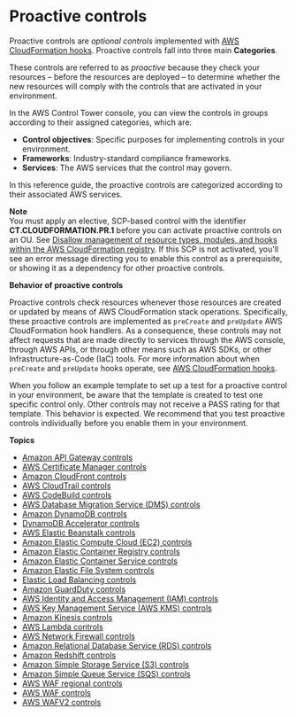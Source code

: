 # Proactive controls<a name="proactive-controls"></a>

Proactive controls are *optional controls* implemented with [AWS CloudFormation hooks](https://docs.aws.amazon.com/cloudformation-cli/latest/userguide/hooks.html#hooks-characteristics)\. Proactive controls fall into three main **Categories**\.

These controls are referred to as *proactive* because they check your resources – before the resources are deployed – to determine whether the new resources will comply with the controls that are activated in your environment\.

In the AWS Control Tower console, you can view the controls in groups according to their assigned categories, which are: 
+ **Control objectives**: Specific purposes for implementing controls in your environment\.  
+ **Frameworks**: Industry\-standard compliance frameworks\.
+ **Services**: The AWS services that the control may govern\.

In this reference guide, the proactive controls are categorized according to their associated AWS services\.

**Note**  
You must apply an elective, SCP\-based control with the identifier **CT\.CLOUDFORMATION\.PR\.1** before you can activate proactive controls on an OU\. See [Disallow management of resource types, modules, and hooks within the AWS CloudFormation registry](elective-controls.md#disallow-cfn-extensions)\. If this SCP is not activated, you'll see an error message directing you to enable this control as a prerequisite, or showing it as a dependency for other proactive controls\.

 **Behavior of proactive controls**

Proactive controls check resources whenever those resources are created or updated by means of AWS CloudFormation stack operations\. Specifically, these proactive controls are implemented as `preCreate` and `preUpdate` AWS CloudFormation hook handlers\. As a consequence, these controls may not affect requests that are made directly to services through the AWS console, through AWS APIs, or through other means such as AWS SDKs, or other Infrastructure\-as\-Code \(IaC\) tools\. For more information about when `preCreate` and `preUpdate` hooks operate, see [AWS CloudFormation hooks](https://docs.aws.amazon.com/https://docs.aws.amazon.com/cloudformation-cli/latest/userguide/hooks.html#hooks-characteristics)\.

When you follow an example template to set up a test for a proactive control in your environment, be aware that the template is created to test one specific control only\. Other controls may not receive a PASS rating for that template\. This behavior is expected\. We recommend that you test proactive controls individually before you enable them in your environment\.

**Topics**
+ [Amazon API Gateway controls](api-gateway-rules.md)
+ [AWS Certificate Manager controls](acm-rules.md)
+ [Amazon CloudFront controls](cloudfront-rules.md)
+ [AWS CloudTrail controls](cloudtrail-rules.md)
+ [AWS CodeBuild controls](codebuild-rules.md)
+ [AWS Database Migration Service \(DMS\) controls](dms-rules.md)
+ [Amazon DynamoDB controls](dynamodb-rules.md)
+ [DynamoDB Accelerator controls](dax-rules.md)
+ [AWS Elastic Beanstalk controls](ebs-rules.md)
+ [Amazon Elastic Compute Cloud \(EC2\) controls](ec2-rules.md)
+ [Amazon Elastic Container Registry controls](ecr-rules.md)
+ [Amazon Elastic Container Service controls](ecs-rules.md)
+ [Amazon Elastic File System controls](efs-rules.md)
+ [Elastic Load Balancing controls](elb-rules.md)
+ [Amazon GuardDuty controls](guard-duty-rules.md)
+ [AWS Identity and Access Management \(IAM\) controls](iam-rules.md)
+ [AWS Key Management Service \(AWS KMS\) controls](kms-rules.md)
+ [Amazon Kinesis controls](kinesis-rules.md)
+ [AWS Lambda controls](lambda-rules.md)
+ [AWS Network Firewall controls](network-firewall-rules.md)
+ [Amazon Relational Database Service \(RDS\) controls](rds-rules.md)
+ [Amazon Redshift controls](redshift-rules.md)
+ [Amazon Simple Storage Service \(S3\) controls](s3-rules.md)
+ [Amazon Simple Queue Service \(SQS\) controls](sqs-rules.md)
+ [AWS WAF regional controls](waf-regional-rules.md)
+ [AWS WAF controls](waf-rules.md)
+ [AWS WAFV2 controls](wafv2-rules.md)